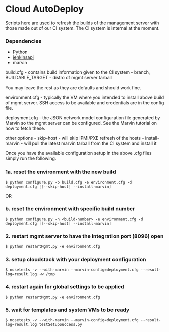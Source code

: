 <!--
Licensed to the Apache Software Foundation (ASF) under one
or more contributor license agreements.  See the NOTICE file
distributed with this work for additional information
regarding copyright ownership.  The ASF licenses this file
to you under the Apache License, Version 2.0 (the
"License"); you may not use this file except in compliance
with the License.  You may obtain a copy of the License at

  http://www.apache.org/licenses/LICENSE-2.0

Unless required by applicable law or agreed to in writing,
software distributed under the License is distributed on an
"AS IS" BASIS, WITHOUT WARRANTIES OR CONDITIONS OF ANY
KIND, either express or implied.  See the License for the
specific language governing permissions and limitations
under the License.
-->

# Cloud AutoDeploy

Scripts here are used to refresh the builds of the management server with those
made out of our CI system. The CI system is internal at the moment.

### Dependencies
* Python
* [jenkinsapi](http://pypi.python.org/pypi/jenkinsapi)
* marvin

build.cfg - contains build information given to the CI system
        - branch, BUILDABLE_TARGET
        - distro of mgmt server tarball

You may leave the rest as they are defaults and should work fine.

environment.cfg - typically the VM where you intended to install above build of
mgmt server. SSH access to be available and credentials are in the config file.

deployment.cfg - the JSON network model configuration file generated by Marvin so
the mgmt server can be configured. See the Marvin tutorial on how to fetch these.

other options - skip-host - will skip IPMI/PXE refresh of the hosts
        - install-marvin - will pull the latest marvin tarball from the CI
          system and install it

Once you have the available configuration setup in the above .cfg files simply
run the following.

### 1a. reset the environment with the new build
`$ python configure.py -b build.cfg -e environment.cfg -d deployment.cfg [[--skip-host] --install-marvin]`

OR

### b. reset the environment with specific build number
`$ python configure.py -n <build-number> -e environment.cfg -d deployment.cfg [[--skip-host] --install-marvin]`

### 2. restart mgmt server to have the integration port (8096) open
`$ python restartMgmt.py -e environment.cfg`

### 3. setup cloudstack with your deployment configuration
`$ nosetests -v --with-marvin --marvin-config=deployment.cfg --result-log=result.log -w /tmp`

### 4. restart again for global settings to be applied
`$ python restartMgmt.py -e environment.cfg`

### 5. wait for templates and system VMs to be ready
`$ nosetests -v --with-marvin --marvin-config=deployment.cfg --result-log=result.log testSetupSuccess.py`
